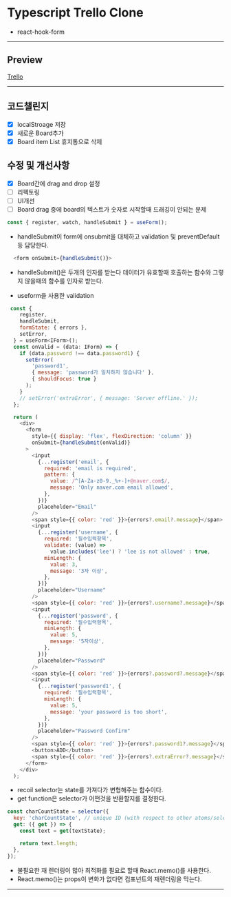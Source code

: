 # Typescript Trello Clone

- react-hook-form

---

## Preview

[Trello](https://leekyungho112.github.io/ts-trello/)

---

## 코드챌린지

- [x] localStroage 저장
- [x] 새로운 Board추가
- [x] Board item List 휴지통으로 삭제

## 수정 및 개선사항

- [x] Board간에 drag and drop 설정
- [ ] 리펙토링
- [ ] UI개선
- [ ] Board drag 중에 board의 텍스트가 숫자로 시작할때 드래깅이 안되는 문제

```js
const { register, watch, handleSubmit } = useForm();
```

- handleSubmit이 form에 onsubmit을 대체하고 validation 및 preventDefault등 담당한다.

```js
  <form onSubmit={handleSubmit()}>
```

- handleSubmit()은 두개의 인자를 받는다 데이터가 유효할때 호출하는 함수와 그렇지 않을때의 함수를 인자로 받는다.

- useform을 사용한 validation

```js
 const {
    register,
    handleSubmit,
    formState: { errors },
    setError,
  } = useForm<IForm>();
  const onValid = (data: IForm) => {
    if (data.password !== data.password1) {
      setError(
        'password1',
        { message: 'password가 일치하지 않습니다' },
        { shouldFocus: true }
      );
    }
    // setError('extraError', { message: 'Server offline.' });
  };

  return (
    <div>
      <form
        style={{ display: 'flex', flexDirection: 'column' }}
        onSubmit={handleSubmit(onValid)}
      >
        <input
          {...register('email', {
            required: 'email is required',
            pattern: {
              value: /^[A-Za-z0-9._%+-]+@naver.com$/,
              message: 'Only naver.com email allowed',
            },
          })}
          placeholder="Email"
        />
        <span style={{ color: 'red' }}>{errors?.email?.message}</span>
        <input
          {...register('username', {
            required: '필수입력항목',
            validate: (value) =>
              value.includes('lee') ? 'lee is not allowed' : true,
            minLength: {
              value: 3,
              message: '3자 이상',
            },
          })}
          placeholder="Username"
        />
        <span style={{ color: 'red' }}>{errors?.username?.message}</span>
        <input
          {...register('password', {
            required: '필수입력항목',
            minLength: {
              value: 5,
              message: '5자이상',
            },
          })}
          placeholder="Password"
        />
        <span style={{ color: 'red' }}>{errors?.password?.message}</span>
        <input
          {...register('password1', {
            required: '필수입력항목',
            minLength: {
              value: 5,
              message: 'your password is too short',
            },
          })}
          placeholder="Password Confirm"
        />
        <span style={{ color: 'red' }}>{errors?.password1?.message}</span>
        <button>ADD</button>
        <span style={{ color: 'red' }}>{errors?.extraError?.message}</span>
      </form>
    </div>
  );
```

- recoil selector는 state를 가져다가 변형해주는 함수이다.
- get function은 selector가 어떤것을 반환할지를 결정한다.

```js
const charCountState = selector({
  key: 'charCountState', // unique ID (with respect to other atoms/selectors)
  get: ({ get }) => {
    const text = get(textState);

    return text.length;
  },
});
```

- 불필요한 재 렌더링이 많아 최적화를 필요로 할때 React.memo()를 사용한다.
- React.memo()는 props이 변화가 없다면 컴포넌트의 재렌더링을 막는다.

---
